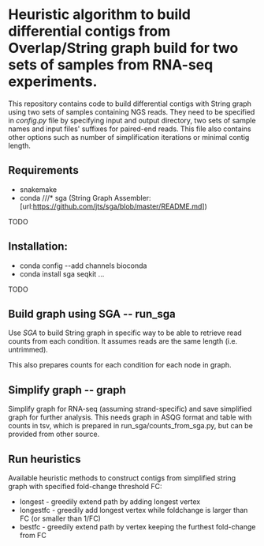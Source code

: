 # Heuristic algorithm to build differential contigs from Overlap/String graph build for two sets of samples from RNA-seq experiments.

This repository contains code to build differential contigs with String graph
using two sets of samples containing NGS reads.
They need to be specified in *config.py* file
by specifying input and output directory, two sets of sample names and input files' suffixes for paired-end reads. This file also contains other options such as number of simplification iterations or minimal contig length.

## Requirements
* snakemake
* conda
///* sga (String Graph Assembler: [url:https://github.com/jts/sga/blob/master/README.md])

TODO

## Installation:
* conda config --add channels bioconda
* conda install sga seqkit ...

TODO

## Build graph using SGA -- run_sga

Use *SGA* to build String graph in specific way to be able to retrieve
read counts from each condition. It assumes reads are the same length (i.e. untrimmed).

This also prepares counts for each condition for each node in graph.

## Simplify graph -- graph

Simplify graph for RNA-seq (assuming strand-specific) and save simplified graph for further analysis. This needs graph in ASQG format and table with counts in tsv, which is prepared in run_sga/counts_from_sga.py, but can be provided from other source.

## Run heuristics

Available heuristic methods to construct contigs from simplified string graph with specified fold-change threshold FC:
* longest - greedily extend path by adding longest vertex
* longestfc - greedily add longest vertex while foldchange is larger than FC (or smaller than 1/FC)
* bestfc - greedily extend path by vertex keeping the furthest fold-change from FC


